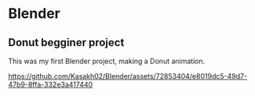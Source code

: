 # Blender

## Donut begginer project

This was my first Blender project, making a Donut animation.

https://github.com/Kasakh02/Blender/assets/72853404/e8019dc5-49d7-47b9-8ffa-332e3a417440
